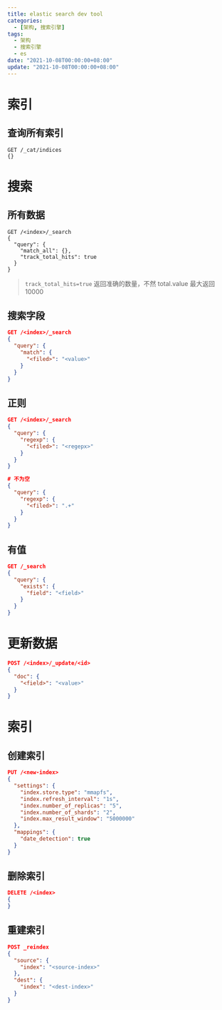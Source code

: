 ```yaml
---
title: elastic search dev tool
categories: 
  - [架构, 搜索引擎]
tags:
  - 架构
  - 搜索引擎
  - es
date: "2021-10-08T00:00:00+08:00"
update: "2021-10-08T00:00:00+08:00"
---
```


# 索引

## 查询所有索引 

```shell
GET /_cat/indices
{}
```

# 搜索

## 所有数据

```shell
GET /<index>/_search
{
  "query": {
    "match_all": {},
    "track_total_hits": true
  }
}
```

> `track_total_hits=true` 返回准确的数量，不然 total.value 最大返回 10000 

## 搜索字段

```json
GET /<index>/_search
{
  "query": {
    "match": {
      "<filed>": "<value>"
    }
  }
}
```

## 正则

```json
GET /<index>/_search
{
  "query": {
    "regexp": {
      "<filed>": "<regepx>"
    }
  }
}

# 不为空
{
  "query": {
    "regexp": {
      "<filed>": ".+"
    }
  }
}
```

## 有值

```json
GET /_search
{
  "query": {
    "exists": {
      "field": "<field>"
    }
  }
}
```

# 更新数据

```json
POST /<index>/_update/<id>
{
  "doc": {
    "<field>": "<value>"
  }
}
```

# 索引

## 创建索引

```json
PUT /<new-index>
{
  "settings": {
    "index.store.type": "mmapfs",
    "index.refresh_interval": "1s",
    "index.number_of_replicas": "5",
    "index.number_of_shards": "2",
    "index.max_result_window": "5000000"
  },
  "mappings": {
    "date_detection": true
  }
}
```

## 删除索引

```json
DELETE /<index>
{
}
```

## 重建索引

```json
POST _reindex
{
  "source": {
    "index": "<source-index>"
  },
  "dest": {
    "index": "<dest-index>"
  }
}
```

